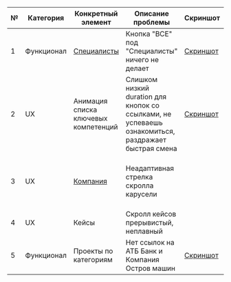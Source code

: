 | №  | Категория  | Конкретный элемент                              | Описание проблемы                                           | Скриншот                       | Предложение по улучшению                          |
|----|------------|-------------------------------------------------|-------------------------------------------------------------|--------------------------------|--------------------------------------------------|
| 1  | Функционал | [Специалисты](https://future-group.ru/outstaffing) | Кнопка "ВСЕ" под "Специалисты" ничего не делает             | [Скриншот](https://imgur.com/a/j2ATy98) | Добавить список/окно/переадресацию              |
| 2  | UX         | Анимация списка ключевых компетенций            | Слишком низкий duration для кнопок со ссылками, не успеваешь ознакомиться, раздражает быстрая смена | [Скриншот](https://imgur.com/a/3wg4TZV) | Увеличить duration                              |
| 3  | UX         | [Компания](https://future-group.ru/company)     | Неадаптивная стрелка скролла карусели                       |                                | Адаптив стрелки карусели или заменить слайдер-карусель |
| 4  | UX         | Кейсы                                           | Скролл кейсов прерывистый, неплавный                        |                                | Плавный скролл                                   |
| 5  | Функционал | Проекты по категориям                           | Нет ссылок на АТБ Банк и Компания Остров машин              | [Скриншот](https://imgur.com/a/OsTm1Ax) | Добавить ссылки                                 |